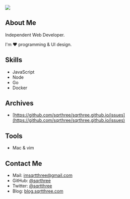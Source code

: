 [![](https://david-dm.org/sqrthree/blog.svg)](http://blog.sqrtthree.com/)

## About Me

Independent Web Developer.

I'm ❤ programming & UI design.

## Skills

- JavaScript
- Node
- Go
- Docker

## Archives

- [https://github.com/sqrthree/sqrthree.github.io/issues](https://github.com/sqrthree/sqrthree.github.io/issues)

## Tools

- Mac & vim

## Contact Me

- Mail: [imsqrtthree@gmail.com](mailto:imsqrtthree@gmail.com)
- GitHub: [@sqrthree](https://github.com/sqrthree)
- Twitter: [@sqrtthree](https://twitter.com/sqrtthree)
- Blog: [blog.sqrtthree.com](https://blog.sqrtthree.com/)

